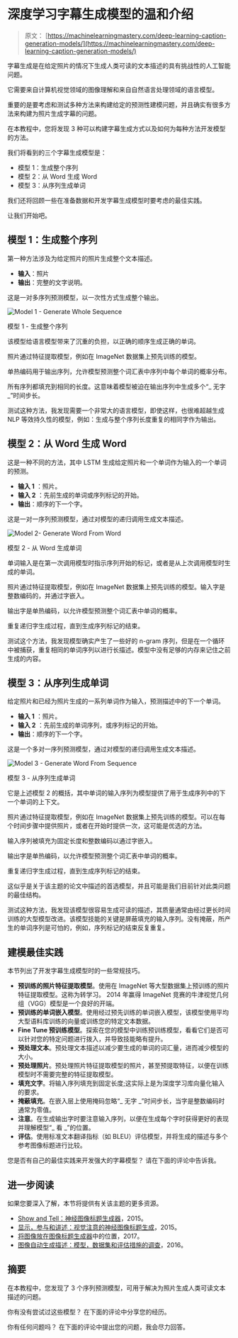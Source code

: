 # 深度学习字幕生成模型的温和介绍

> 原文： [https://machinelearningmastery.com/deep-learning-caption-generation-models/](https://machinelearningmastery.com/deep-learning-caption-generation-models/)

字幕生成是在给定照片的情况下生成人类可读的文本描述的具有挑战性的人工智能问题。

它需要来自计算机视觉领域的图像理解和来自自然语言处理领域的语言模型。

重要的是要考虑和测试多种方法来构建给定的预测性建模问题，并且确实有很多方法来构建为照片生成字幕的问题。

在本教程中，您将发现 3 种可以构建字幕生成方式以及如何为每种方法开发模型的方法。

我们将看到的三个字幕生成模型是：

*   模型 1：生成整个序列
*   模型 2：从 Word 生成 Word
*   模型 3：从序列生成单词

我们还将回顾一些在准备数据和开发字幕生成模型时要考虑的最佳实践。

让我们开始吧。

## 模型 1：生成整个序列

第一种方法涉及为给定照片的照片生成整个文本描述。

*   **输入**：照片
*   **输出**：完整的文字说明。

这是一对多序列预测模型，以一次性方式生成整个输出。

![Model 1 - Generate Whole Sequence](img/10b0cd22ffb0fbceff19c128b2752e96.jpg)

模型 1 - 生成整个序列

该模型给语言模型带来了沉重的负担，以正确的顺序生成正确的单词。

照片通过特征提取模型，例如在 ImageNet 数据集上预先训练的模型。

单热编码用于输出序列，允许模型预测整个词汇表中序列中每个单词的概率分布。

所有序列都填充到相同的长度。这意味着模型被迫在输出序列中生成多个“_ 无字 _”时间步长。

测试这种方法，我发现需要一个非常大的语言模型，即使这样，也很难超越生成 NLP 等效持久性的模型，例如：生成与整个序列长度重复的相同字作为输出。

## 模型 2：从 Word 生成 Word

这是一种不同的方法，其中 LSTM 生成给定照片和一个单词作为输入的一个单词的预测。

*   **输入 1** ：照片。
*   **输入 2** ：先前生成的单词或序列标记的开始。
*   **输出**：顺序的下一个字。

这是一对一序列预测模型，通过对模型的递归调用生成文本描述。

![Model 2- Generate Word From Word](img/efb412506f58e1ccdd0405086e39d711.jpg)

模型 2 - 从 Word 生成单词

单词输入是在第一次调用模型时指示序列开始的标记，或者是从上次调用模型时生成的单词。

照片通过特征提取模型，例如在 ImageNet 数据集上预先训练的模型。输入字是整数编码的，并通过字嵌入。

输出字是单热编码，以允许模型预测整个词汇表中单词的概率。

重复递归字生成过程，直到生成序列标记的结束。

测试这个方法，我发现模型确实产生了一些好的 n-gram 序列，但是在一个循环中被捕获，重复相同的单词序列以进行长描述。模型中没有足够的内存来记住之前生成的内容。

## 模型 3：从序列生成单词

给定照片和已经为照片生成的一系列单词作为输入，预测描述中的下一个单词。

*   **输入 1** ：照片。
*   **输入 2** ：先前生成的单词序列，或序列标记的开始。
*   **输出**：顺序的下一个字。

这是一个多对一序列预测模型，通过对模型的递归调用生成文本描述。

![Model 3 - Generate Word From Sequence](img/a972f08e77f6fd0762eca0f5f01afe26.jpg)

模型 3 - 从序列生成单词

它是上述模型 2 的概括，其中单词的输入序列为模型提供了用于生成序列中的下一个单词的上下文。

照片通过特征提取模型，例如在 ImageNet 数据集上预先训练的模型。可以在每个时间步骤中提供照片，或者在开始时提供一次，这可能是优选的方法。

输入序列被填充为固定长度和整数编码以通过字嵌入。

输出字是单热编码，以允许模型预测整个词汇表中单词的概率。

重复递归字生成过程，直到生成序列标记的结束。

这似乎是关于该主题的论文中描述的首选模型，并且可能是我们目前针对此类问题的最佳结构。

测试这种方法，我发现该模型很容易生成可读的描述，其质量通常由经过更长时间训练的大型模型改进。该模型技能的关键是屏蔽填充的输入序列。没有掩蔽，所产生的单词序列是可怕的，例如，序列标记的结束反复重复。

## 建模最佳实践

本节列出了开发字幕生成模型时的一些常规技巧。

*   **预训练的照片特征提取模型**。使用在 ImageNet 等大型数据集上预训练的照片特征提取模型。这称为转学习。 2014 年赢得 ImageNet 竞赛的牛津视觉几何组（VGG）模型是一个良好的开端。
*   **预训练的单词嵌入模型**。使用经过预先训练的单词嵌入模型，该模型使用平均大型语料库训练的向量或训练您的特定文本数据。
*   **Fine Tune 预训练模型**。探索在您的模型中训练预训练模型，看看它们是否可以针对您的特定问题进行拨入，并导致技能略有提升。
*   **预处理文本**。预处理文本描述以减少要生成的单词的词汇量，进而减少模型的大小。
*   **预处理照片**。预处理照片特征提取模型的照片，甚至预提取特征，以便在训练模型时不需要完整的特征提取模型。
*   **填充文字**。将输入序列填充到固定长度;这实际上是为深度学习库向量化输入的要求。
*   **掩蔽填充**。在嵌入层上使用掩码忽略“_ 无字 _”时间步长，当字是整数编码时通常为零值。
*   **注意**。在生成输出字时要注意输入序列，以便在生成每个字时获得更好的表现并理解模型“_ 看 _”的位置。
*   **评估**。使用标准文本翻译指标（如 BLEU）评估模型，并将生成的描述与多个参考图像标题进行比较。

您是否有自己的最佳实践来开发强大的字幕模型？
请在下面的评论中告诉我。

## 进一步阅读

如果您要深入了解，本节将提供有关该主题的更多资源。

*   [Show and Tell：神经图像标题生成器](https://arxiv.org/abs/1411.4555)，2015。
*   [显示，参与和讲述：视觉注意的神经图像标题生成](https://arxiv.org/abs/1502.03044)，2015。
*   [将图像放在图像标题生成器](https://arxiv.org/abs/1703.09137)中的位置，2017。
*   [图像自动生成描述：模型，数据集和评估措施的调查](https://www.jair.org/media/4900/live-4900-9139-jair.pdf)，2016。

## 摘要

在本教程中，您发现了 3 个序列预测模型，可用于解决为照片生成人类可读文本描述的问题。

你有没有尝试过这些模型？
在下面的评论中分享您的经历。

你有任何问题吗？
在下面的评论中提出您的问题，我会尽力回答。